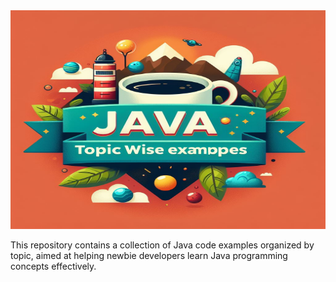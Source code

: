 <!--# Java-Topicwise-Examples-->
<img height="350" width="2000" src="Java-Banner-github.jpeg">


This repository contains a collection of Java code examples organized by topic, aimed at helping newbie developers learn Java programming concepts effectively.
